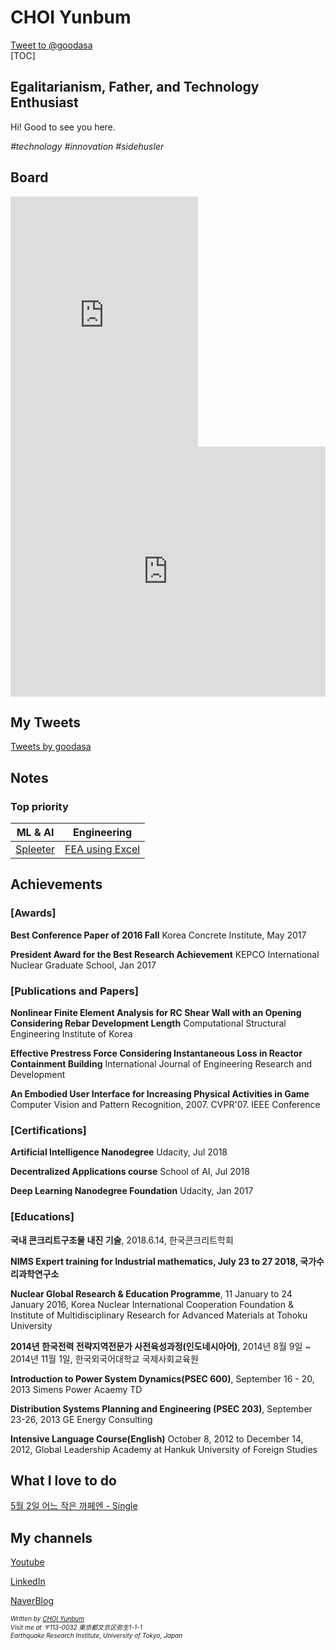<script language="javascript" type="text/javascript">
        document.write("<font color='green' size='1'>This document was last modified on " + document.lastModified + "</font>");
</script>
# CHOI Yunbum

<div><a href="https://twitter.com/intent/tweet?screen_name=goodasa&ref_src=twsrc%5Etfw" class="twitter-mention-button" data-show-count="false">Tweet to @goodasa</a><script async src="https://platform.twitter.com/widgets.js" charset="utf-8"></script></div>
[TOC]

## Egalitarianism, Father, and Technology Enthusiast

Hi! Good to see you here.

*#technology #innovation #sidehusler*



## Board

<iframe src="https://cyb541203.blogspot.com/?m=1" frameborder="0"
    style="border:0" height="400" allowfullscreen></iframe>



<iframe src="https://791203.tistory.com/" scrolling='no' frameborder='no' allowtransparency='true' allowfullscreen='true' style='width: 100%;' style="border:0" height="400"></iframe>



## My Tweets

<a class="twitter-timeline" data-height="600" href="https://twitter.com/goodasa?ref_src=twsrc%5Etfw">Tweets by goodasa</a> <script async src="https://platform.twitter.com/widgets.js" charset="utf-8"></script>

## Notes

### Top priority

| ML & AI                                                      | Engineering                                                  |
| ------------------------------------------------------------ | ------------------------------------------------------------ |
| [Spleeter](https://www.notion.so/goodasa/Spleeter-786c17ef84614a1ebb891dd07970068c) | [FEA using Excel](./contents/(190724)feaExcel/feaExcel.html) |



## Achievements

### [Awards]

**Best Conference Paper of 2016 Fall** Korea Concrete Institute, May 2017

**President Award for the Best Research Achievement** KEPCO International Nuclear Graduate School, Jan 2017



### [Publications and Papers]

**Nonlinear Finite Element Analysis for RC Shear Wall with an Opening Considering Rebar Development Length** Computational Structural Engineering Institute of Korea

**Effective Prestress Force Considering Instantaneous Loss in Reactor Containment Building** International Journal of Engineering Research and Development

**An Embodied User Interface for Increasing Physical Activities in Game** Computer Vision and Pattern Recognition, 2007. CVPR'07. IEEE Conference



### [Certifications]

**Artificial Intelligence Nanodegree** Udacity, Jul 2018

**Decentralized Applications course** School of AI, Jul 2018

**Deep Learning Nanodegree Foundation** Udacity, Jan 2017



### [Educations]

**국내 콘크리트구조물 내진 기술**, 2018.6.14, 한국콘크리트학회

**NIMS Expert training for Industrial mathematics, July 23 to 27 2018, 국가수리과학연구소**

**Nuclear Global Research & Education Programme**, 11 January to 24 January 2016, Korea Nuclear International Cooperation Foundation & Institute of Multidisciplinary Research for Advanced Materials at Tohoku University

**2014년 한국전력 전략지역전문가 사전육성과정(인도네시아어)**, 2014년 8월 9일 ~ 2014년 11월 1일, 한국외국어대학교 국제사회교육원

**Introduction to Power System Dynamics(PSEC 600)**, September 16 - 20, 2013 Simens Power Acaemy TD

**Distribution Systems Planning and Engineering (PSEC 203)**, September 23-26, 2013 GE Energy Consulting

**Intensive Language Course(English)** October 8, 2012 to December 14, 2012, Global Leadership Academy at Hankuk University of Foreign Studies



## What I love to do

[5월 2일 어느 작은 까페엔 - Single](https://itunes.apple.com/us/artist//552288415)



## My channels

[Youtube](https://www.youtube.com/channel/UCG7e6TPZ8rVtE7YcxCcW-VA?view_as=subscriber)

[LinkedIn]( https://www.linkedin.com/in/yunbum-choi-25661a60/ )

[NaverBlog](http://blog.naver.com/33550336)



<address>
    <font size=1>
        Written by <a href="mailto:yunbum@eri.u-tokyo.ac.jp">CHOI Yunbum</a><br> 
        Visit me at 〒113-0032 東京都文京区弥生1-1-1<br>
        Earthquake Research Institute, University of Tokyo, Japan
    </font>
</address>


